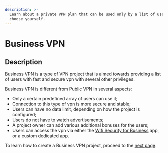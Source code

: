 ```yaml
---
description: >-
  Learn about a private VPN plan that can be used only by a list of users you
  choose yourself.
---
```


# Business VPN

## Description

Business VPN is a type of VPN project that is aimed towards providing a list of users with fast and secure vpn with several other privileges.

Business VPN is different from Public VPN in several aspects:

* Only a certain predefined array of users can use it;
* Connection to this type of vpn is more secure and stable;
* Users can have no data limit, depending on how the project is configured;
* Users do not have to watch advertisements;
* A project owner can add various additional bonuses for the users;
* Users can access the vpn via either the [Wifi Security for Business](https://pango.gitbook.io/pango-platform/resources/use-cases/business-vpn/wifi-security-for-business) app, or a custom dedicated app. 

To learn how to create a Business VPN project, proceed to the [next page](https://pango.gitbook.io/pango-platform/resources/use-cases/business-vpn/creating-business-vpn).

